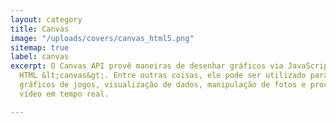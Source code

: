 ```yaml
---
layout: category
title: Canvas
image: "/uploads/covers/canvas_html5.png"
sitemap: true
label: canvas
excerpt: O Canvas API provê maneiras de desenhar gráficos via JavaScript e via elemento
  HTML &lt;canvas&gt;. Entre outras coisas, ele pode ser utilizado para animação,
  gráficos de jogos, visualização de dados, manipulação de fotos e processamento de
  vídeo em tempo real.

---
```

